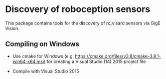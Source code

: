 Discovery of roboception sensors
================================

This package contains tools for the discovery of rc_visard sensors via
GigE Vision.

Compiling on Windows
--------------------

- Use cmake for Windows (e.g. https://cmake.org/files/v3.8/cmake-3.8.1-win64-x64.msi)
  for creating a Visual Studio (14) 2015 project file

- Compile with Visual Studio 2015

